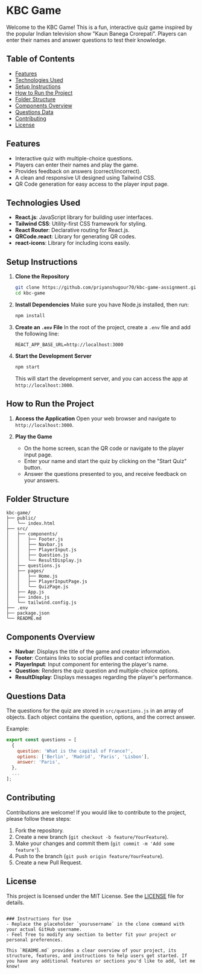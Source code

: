 # KBC Game

Welcome to the KBC Game! This is a fun, interactive quiz game inspired by the popular Indian television show "Kaun Banega Crorepati". Players can enter their names and answer questions to test their knowledge.

## Table of Contents

- [Features](#features)
- [Technologies Used](#technologies-used)
- [Setup Instructions](#setup-instructions)
- [How to Run the Project](#how-to-run-the-project)
- [Folder Structure](#folder-structure)
- [Components Overview](#components-overview)
- [Questions Data](#questions-data)
- [Contributing](#contributing)
- [License](#license)

## Features

- Interactive quiz with multiple-choice questions.
- Players can enter their names and play the game.
- Provides feedback on answers (correct/incorrect).
- A clean and responsive UI designed using Tailwind CSS.
- QR Code generation for easy access to the player input page.

## Technologies Used

- **React.js**: JavaScript library for building user interfaces.
- **Tailwind CSS**: Utility-first CSS framework for styling.
- **React Router**: Declarative routing for React.js.
- **QRCode.react**: Library for generating QR codes.
- **react-icons**: Library for including icons easily.

## Setup Instructions

1. **Clone the Repository**
   ```bash
   git clone https://github.com/priyanshugour70/kbc-game-assignment.git
   cd kbc-game
   ```
2. **Install Dependencies**
   Make sure you have Node.js installed, then run:
   ```bash
   npm install
   ```

3. **Create an `.env` File**
   In the root of the project, create a `.env` file and add the following line:
   ```
   REACT_APP_BASE_URL=http://localhost:3000
   ```

4. **Start the Development Server**
   ```bash
   npm start
   ```
   This will start the development server, and you can access the app at `http://localhost:3000`.

## How to Run the Project

1. **Access the Application**
   Open your web browser and navigate to `http://localhost:3000`.

2. **Play the Game**
   - On the home screen, scan the QR code or navigate to the player input page.
   - Enter your name and start the quiz by clicking on the "Start Quiz" button.
   - Answer the questions presented to you, and receive feedback on your answers.

## Folder Structure

```
kbc-game/
├── public/
│   └── index.html
├── src/
│   ├── components/
│   │   ├── Footer.js
│   │   ├── Navbar.js
│   │   ├── PlayerInput.js
│   │   ├── Question.js
│   │   └── ResultDisplay.js
│   ├── questions.js
│   ├── pages/
│   │   ├── Home.js
│   │   ├── PlayerInputPage.js
│   │   └── QuizPage.js
│   ├── App.js
│   ├── index.js
│   └── tailwind.config.js
├── .env
├── package.json
└── README.md
```

## Components Overview

- **Navbar**: Displays the title of the game and creator information.
- **Footer**: Contains links to social profiles and contact information.
- **PlayerInput**: Input component for entering the player's name.
- **Question**: Renders the quiz question and multiple-choice options.
- **ResultDisplay**: Displays messages regarding the player's performance.

## Questions Data

The questions for the quiz are stored in `src/questions.js` in an array of objects. Each object contains the question, options, and the correct answer.

Example:
```javascript
export const questions = [
  {
    question: 'What is the capital of France?',
    options: ['Berlin', 'Madrid', 'Paris', 'Lisbon'],
    answer: 'Paris',
  },
  ...
];
```

## Contributing

Contributions are welcome! If you would like to contribute to the project, please follow these steps:

1. Fork the repository.
2. Create a new branch (`git checkout -b feature/YourFeature`).
3. Make your changes and commit them (`git commit -m 'Add some feature'`).
4. Push to the branch (`git push origin feature/YourFeature`).
5. Create a new Pull Request.

## License

This project is licensed under the MIT License. See the [LICENSE](LICENSE) file for details.
```

### Instructions for Use
- Replace the placeholder `yourusername` in the clone command with your actual GitHub username.
- Feel free to modify any section to better fit your project or personal preferences.

This `README.md` provides a clear overview of your project, its structure, features, and instructions to help users get started. If you have any additional features or sections you'd like to add, let me know!